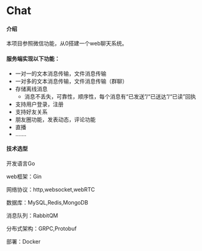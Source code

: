 # Chat

#### 介绍
本项目参照微信功能，从0搭建一个web聊天系统。
#### 服务端实现以下功能：

- 一对一的文本消息传输，文件消息传输
- 一对多的文本消息传输，文件消息传输（群聊）
- 存储离线消息
  - 消息不丢失，可靠性，顺序性，每个消息有“已发送”/“已送达”/“已读”回执
- 支持用户登录，注册
- 支持好友关系
- 朋友圈功能，发表动态，评论功能
- 直播
- .......

#### 技术选型

开发语言Go

web框架：Gin

网络协议：http,websocket,webRTC

数据库：MySQL,Redis,MongoDB

消息队列：RabbitQM

分布式架构：GRPC,Protobuf

部署：Docker
